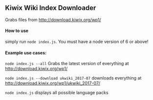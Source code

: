 ## Kiwix Wiki Index Downloader
Grabs files from http://download.kiwix.org/wp1/

#### How to use

simply run `node index.js`. You must have a node version of 6 or above!

#### Example use cases:

`node index.js --all` Grabs the latest version of everything at http://download.kiwix.org/wp1/

`node index.js --download ukwiki_2017-07` downloads everything at http://download.kiwix.org/wp1/ukwiki_2017-07/

`node index.js` displays all possible language packs